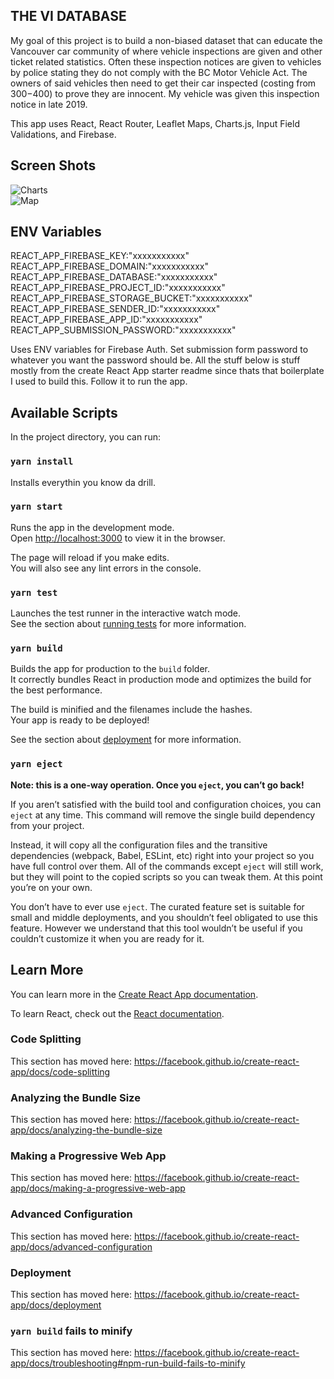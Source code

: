 ## THE VI DATABASE

My goal of this project is to build a non-biased dataset that can
educate the Vancouver car community of where vehicle inspections are
given and other ticket related statistics. Often these inspection
notices are given to vehicles by police stating they do not comply
with the BC Motor Vehicle Act. The owners of said vehicles then need
to get their car inspected (costing from $300-$400) to prove they
are innocent. My vehicle was given this inspection notice in late 2019.

This app uses React, React Router, Leaflet Maps, Charts.js, Input Field
Validations, and Firebase.

## Screen Shots

![Charts](https://i.imgur.com/nYkWQuF.jpg' "Charts")
<br/>
![Map](https://i.imgur.com/4yibMKe.jpg' "Map")

## ENV Variables

REACT_APP_FIREBASE_KEY:"xxxxxxxxxxx"
REACT_APP_FIREBASE_DOMAIN:"xxxxxxxxxxx"
REACT_APP_FIREBASE_DATABASE:"xxxxxxxxxxx"
REACT_APP_FIREBASE_PROJECT_ID:"xxxxxxxxxxx"
REACT_APP_FIREBASE_STORAGE_BUCKET:"xxxxxxxxxxx"
REACT_APP_FIREBASE_SENDER_ID:"xxxxxxxxxxx"
REACT_APP_FIREBASE_APP_ID:"xxxxxxxxxxx"
REACT_APP_SUBMISSION_PASSWORD:"xxxxxxxxxxx"

Uses ENV variables for Firebase Auth. Set submission form password to
whatever you want the password should be. All the stuff below is stuff
mostly from the create React App starter readme since thats that boilerplate
I used to build this. Follow it to run the app.

## Available Scripts

In the project directory, you can run:<br />

### `yarn install`

Installs everythin you know da drill. <br />

### `yarn start`

Runs the app in the development mode.<br />
Open [http://localhost:3000](http://localhost:3000) to view it in the browser.

The page will reload if you make edits.<br />
You will also see any lint errors in the console.

### `yarn test`

Launches the test runner in the interactive watch mode.<br />
See the section about [running tests](https://facebook.github.io/create-react-app/docs/running-tests) for more information.

### `yarn build`

Builds the app for production to the `build` folder.<br />
It correctly bundles React in production mode and optimizes the build for the best performance.

The build is minified and the filenames include the hashes.<br />
Your app is ready to be deployed!

See the section about [deployment](https://facebook.github.io/create-react-app/docs/deployment) for more information.

### `yarn eject`

**Note: this is a one-way operation. Once you `eject`, you can’t go back!**

If you aren’t satisfied with the build tool and configuration choices, you can `eject` at any time. This command will remove the single build dependency from your project.

Instead, it will copy all the configuration files and the transitive dependencies (webpack, Babel, ESLint, etc) right into your project so you have full control over them. All of the commands except `eject` will still work, but they will point to the copied scripts so you can tweak them. At this point you’re on your own.

You don’t have to ever use `eject`. The curated feature set is suitable for small and middle deployments, and you shouldn’t feel obligated to use this feature. However we understand that this tool wouldn’t be useful if you couldn’t customize it when you are ready for it.

## Learn More

You can learn more in the [Create React App documentation](https://facebook.github.io/create-react-app/docs/getting-started).

To learn React, check out the [React documentation](https://reactjs.org/).

### Code Splitting

This section has moved here: https://facebook.github.io/create-react-app/docs/code-splitting

### Analyzing the Bundle Size

This section has moved here: https://facebook.github.io/create-react-app/docs/analyzing-the-bundle-size

### Making a Progressive Web App

This section has moved here: https://facebook.github.io/create-react-app/docs/making-a-progressive-web-app

### Advanced Configuration

This section has moved here: https://facebook.github.io/create-react-app/docs/advanced-configuration

### Deployment

This section has moved here: https://facebook.github.io/create-react-app/docs/deployment

### `yarn build` fails to minify

This section has moved here: https://facebook.github.io/create-react-app/docs/troubleshooting#npm-run-build-fails-to-minify
